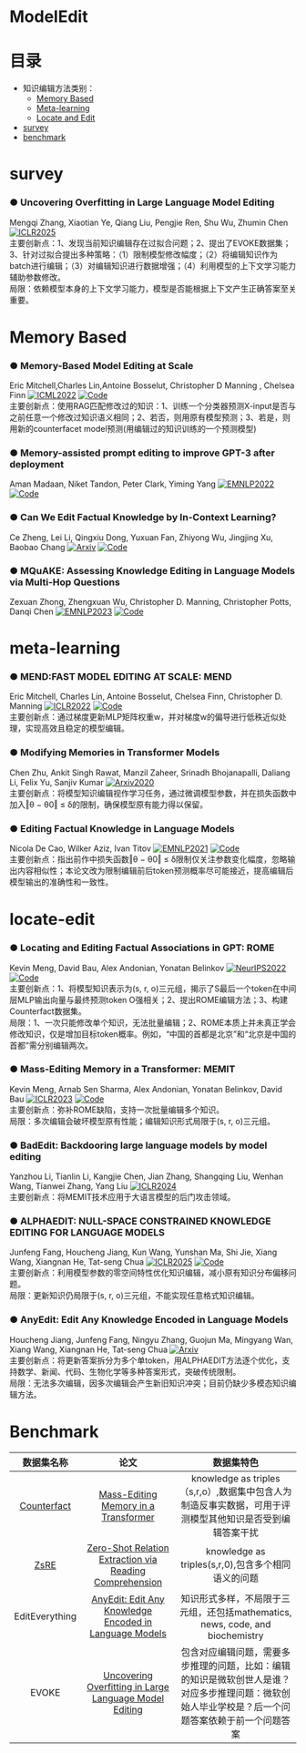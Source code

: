 # ModelEdit
# 目录

- 知识编辑方法类别：
  - [Memory Based](#memory-based)
  - [Meta-learning](#meta-learning)
  - [Locate and Edit](#locate-edit)
- [survey](#survey)
- [benchmark](#benchmark)


# survey
### ● **Uncovering Overfitting in Large Language Model Editing**  
Mengqi Zhang, Xiaotian Ye, Qiang Liu, Pengjie Ren, Shu Wu, Zhumin Chen [![ICLR2025](https://img.shields.io/badge/ICLR2025-blue)](https://arxiv.org/abs/2410.07819)  
主要创新点：1、发现当前知识编辑存在过拟合问题；2、提出了EVOKE数据集；3、针对过拟合提出多种策略：（1）限制模型修改幅度；（2）将编辑知识作为batch进行编辑；（3）对编辑知识进行数据增强；（4）利用模型的上下文学习能力辅助参数修改。  
局限：依赖模型本身的上下文学习能力，模型是否能根据上下文产生正确答案至关重要。

# Memory Based
### ● **Memory-Based Model Editing at Scale**  
Eric Mitchell,Charles Lin,Antoine Bosselut, Christopher D Manning , Chelsea Finn [![ICML2022](https://img.shields.io/badge/ICML2022-blue)](https://sites.google.com/view/serac-editing) [![Code](https://img.shields.io/badge/Code-green)](https://sites.google.com/view/serac-editing)  
主要创新点：使用RAG匹配修改过的知识：1、训练一个分类器预测X-input是否与之前任意一个修改过知识语义相同；2、若否，则用原有模型预测；3、若是，则用新的counterfacet model预测(用编辑过的知识训练的一个预测模型)

### ● **Memory-assisted prompt editing to improve GPT-3 after deployment**  
Aman Madaan, Niket Tandon, Peter Clark, Yiming Yang [![EMNLP2022](https://img.shields.io/badge/EMNLP2022-blue)](https://arxiv.org/abs/2201.06009) [![Code](https://img.shields.io/badge/Code-green)](https://memprompt.com)

### ● **Can We Edit Factual Knowledge by In-Context Learning?**  
Ce Zheng, Lei Li, Qingxiu Dong, Yuxuan Fan, Zhiyong Wu, Jingjing Xu, Baobao Chang [![Arxiv](https://img.shields.io/badge/Arxiv-orange)](https://arxiv.org/abs/2305.12740) [![Code](https://img.shields.io/badge/Code-green)](https://github.com/Zce1112zslx/IKE)  

### ● **MQuAKE: Assessing Knowledge Editing in Language Models via Multi-Hop Questions**  
Zexuan Zhong, Zhengxuan Wu, Christopher D. Manning, Christopher Potts, Danqi Chen [![EMNLP2023](https://img.shields.io/badge/EMNLP2023-blue)](https://arxiv.org/abs/2305.14795) [![Code](https://img.shields.io/badge/Code-green)](https://github.com/princeton-nlp/MQuAKE)  


# meta-learning
### ● **MEND:FAST MODEL EDITING AT SCALE: MEND**  
Eric Mitchell, Charles Lin, Antoine Bosselut, Chelsea Finn, Christopher D. Manning [![ICLR2022](https://img.shields.io/badge/ICLR2022-blue)](https://arxiv.org/abs/2110.11309) [![Code](https://img.shields.io/badge/Code-green)](https://sites.google.com/view/mend-editing)  
主要创新点：通过梯度更新MLP矩阵权重w，并对梯度w的偏导进行低秩近似处理，实现高效且稳定的模型编辑。

### ● **Modifying Memories in Transformer Models**  
Chen Zhu, Ankit Singh Rawat, Manzil Zaheer, Srinadh Bhojanapalli, Daliang Li, Felix Yu, Sanjiv Kumar [![Arxiv2020](https://img.shields.io/badge/Arxiv-orange)](https://arxiv.org/abs/2012.00363)  
主要创新点：将模型知识编辑视作学习任务，通过微调模型参数，并在损失函数中加入‖θ − θ0‖ ≤ δ的限制，确保模型原有能力得以保留。

### ● **Editing Factual Knowledge in Language Models**  
Nicola De Cao, Wilker Aziz, Ivan Titov [![EMNLP2021](https://img.shields.io/badge/EMNLP2021-blue)](https://arxiv.org/abs/2104.08164) [![Code](https://img.shields.io/badge/Code-green)](https://github.com/nicola-decao/KnowledgeEditor)  
主要创新点：指出前作中损失函数‖θ − θ0‖ ≤ δ限制仅关注参数变化幅度，忽略输出内容相似性；本论文改为限制编辑前后token预测概率尽可能接近，提高编辑后模型输出的准确性和一致性。

# locate-edit
### ● **Locating and Editing Factual Associations in GPT: ROME**  
Kevin Meng, David Bau, Alex Andonian, Yonatan Belinkov [![NeurIPS2022](https://img.shields.io/badge/NeurIPS2022-blue)](https://arxiv.org/abs/2202.05262) [![Code](https://img.shields.io/badge/Code-green)](https://rome.baulab.info)  
主要创新点：1、将模型知识表示为(s, r, o)三元组，揭示了S最后一个token在中间层MLP输出向量与最终预测token O强相关；2、提出ROME编辑方法；3、构建Counterfact数据集。  
局限：1、一次只能修改单个知识，无法批量编辑；2、ROME本质上并未真正学会修改知识，仅是增加目标token概率。例如，“中国的首都是北京”和“北京是中国的首都”需分别编辑两次。

### ● **Mass-Editing Memory in a Transformer: MEMIT**  
Kevin Meng, Arnab Sen Sharma, Alex Andonian, Yonatan Belinkov, David Bau [![ICLR2023](https://img.shields.io/badge/ICLR2023-blue)](https://arxiv.org/abs/2210.07229) [![Code](https://img.shields.io/badge/Code-green)](https://memit.baulab.info/)  
主要创新点：弥补ROME缺陷，支持一次批量编辑多个知识。  
局限：多次编辑会破坏模型原有性能；编辑知识形式局限于(s, r, o)三元组。

### ● **BadEdit: Backdooring large language models by model editing**  
Yanzhou Li, Tianlin Li, Kangjie Chen, Jian Zhang, Shangqing Liu, Wenhan Wang, Tianwei Zhang, Yang Liu [![ICLR2024](https://img.shields.io/badge/ICLR2024-blue)](https://arxiv.org/abs/2403.13355)  
主要创新点：将MEMIT技术应用于大语言模型的后门攻击领域。  

### ● **ALPHAEDIT: NULL-SPACE CONSTRAINED KNOWLEDGE EDITING FOR LANGUAGE MODELS**  
Junfeng Fang, Houcheng Jiang, Kun Wang, Yunshan Ma, Shi Jie, Xiang Wang, Xiangnan He, Tat-seng Chua [![ICLR2025](https://img.shields.io/badge/ICLR2025-blue)](https://arxiv.org/abs/2410.02355) [![Code](https://img.shields.io/badge/Code-green)](https://github.com/jianghoucheng/AlphaEdit)  
主要创新点：利用模型参数的零空间特性优化知识编辑，减小原有知识分布偏移问题。  
局限：更新知识仍局限于(s, r, o)三元组，不能实现任意格式知识编辑。

### ● **AnyEdit: Edit Any Knowledge Encoded in Language Models**  
Houcheng Jiang, Junfeng Fang, Ningyu Zhang, Guojun Ma, Mingyang Wan, Xiang Wang, Xiangnan He, Tat-seng Chua [![Arxiv](https://img.shields.io/badge/Arxiv-orange)](https://arxiv.org/abs/2502.05628)  
主要创新点：将更新答案拆分为多个单token，用ALPHAEDIT方法逐个优化，支持数学、新闻、代码、生物化学等多种答案形式，突破传统限制。  
局限：无法多次编辑，因多次编辑会产生新旧知识冲突；目前仍缺少多模态知识编辑方法。



# Benchmark

| 数据集名称 |论文| 数据集特色|
|:-------:|:-------:|:-------:|
|[Counterfact](https://rome.baulab.info/data/dsets/)|[Mass-Editing Memory in a Transformer](https://arxiv.org/abs/2210.07229)|knowledge as triples（s,r,o）,数据集中包含人为制造反事实数据，可用于评测模型其他知识是否受到编辑答案干扰|
|[ZsRE](http://nlp.cs.washington.edu/zeroshot/)|[Zero-Shot Relation Extraction via Reading Comprehension](http://nlp.cs.washington.edu/zeroshot/zeroshot.pdf)|knowledge as triples(s,r,0),包含多个相同语义的问题|
|EditEverything|[AnyEdit: Edit Any Knowledge Encoded in Language Models](https://arxiv.org/abs/2502.05628)|知识形式多样，不局限于三元组，还包括mathematics, news, code, and biochemistry|
|EVOKE|[Uncovering Overfitting in Large Language Model Editing](https://arxiv.org/abs/2410.07819)|包含对应编辑问题，需要多步推理的问题，比如：编辑的知识是微软创世人是谁？对应多步推理问题：微软创始人毕业学校是？后一个问题答案依赖于前一个问题答案|

